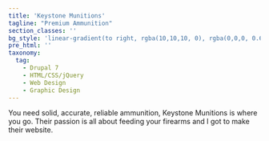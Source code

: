 ```yaml
---
title: 'Keystone Munitions'
tagline: "Premium Ammunition"
section_classes: ''
bg_style: 'linear-gradient(to right, rgba(10,10,10, 0), rgba(0,0,0, 0.66)), url(/user/themes/sathyaram/images/web/keystoneammunition.png)'
pre_html: ''
taxonomy:
  tag:
    - Drupal 7
    - HTML/CSS/jQuery
    - Web Design
    - Graphic Design
---
```

You need solid, accurate, reliable ammunition, Keystone Munitions is where you go. Their passion is all about feeding your firearms and I got to make their website. 
